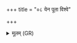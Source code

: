 +++
title = "०८ येन पूता विश्वे"

+++
<details><summary>मूलम् (GR)</summary>

येन पूता विश्वे देवाः  
परमेष्ठी प्रजापतिः ।  
(…) ॥ +++(see 9.25.1cd)+++
</details>